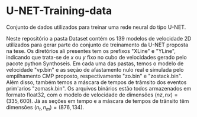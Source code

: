 # U-NET-Training-data
Conjunto de dados utilizados para treinar uma rede neural do tipo U-NET.

Neste repositório a pasta Dataset contém os 139 modelos de velocidade 2D utilizados
para gerar parte do  conjunto de treinamento da U-NET proposta na tese. Os diretórios
ali presentes tem os prefixos "XLine" e "YLine", indicando que trata-se de $x$ ou $y$ fixo
no cubo de velocidades gerado pelo pacote python Synthoseis. Em cada uma das pastas, 
temos o modelo de velocidade "vp.bin" e  as seção de afastamento nulo real e simulada pelo empilhamento CMP proposto, respectivamente "zo.bin" e "zostack.bin". 
Além disso, também temos a máscara de tempos de trâmsito dos eventos prim\'arios "zomask.bin". Os arquivos binários estão todos armazenados em formato float32, com o modelo de velocidade de dimensões $(nz,nx)=(335,600)$. Já as seções em tempo e a máscara de tempos de trânsito têm dimensões $(n_t,n_m)=(876,134)$.









